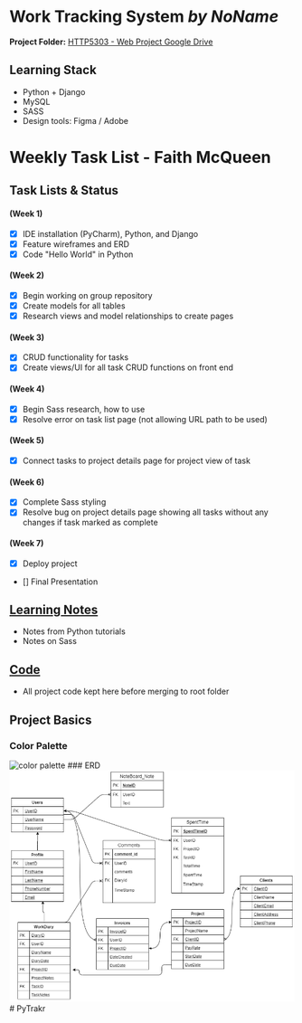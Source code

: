 # Work Tracking System _by NoName_    
**Project Folder:** [HTTP5303 - Web Project Google Drive](https://drive.google.com/open?id=1mmVmalxWiqwlrVFrN070fYyj8wlPAneu)  
  
## Learning Stack
- Python + Django
- MySQL
- SASS
- Design tools: Figma / Adobe

# Weekly Task List - Faith McQueen
## Task Lists & Status
#### (Week 1)
- [x] IDE installation (PyCharm), Python, and Django
- [x] Feature wireframes and ERD
- [x] Code "Hello World" in Python

#### (Week 2)
- [x] Begin working on group repository
- [x] Create models for all tables
- [x] Research views and model relationships to create pages

#### (Week 3)
- [x] CRUD functionality for tasks
- [x] Create views/UI for all task CRUD functions on front end

#### (Week 4)
- [x] Begin Sass research, how to use
- [x] Resolve error on task list page (not allowing URL path to be used)

#### (Week 5)
- [x] Connect tasks to project details page for project view of task

#### (Week 6)
- [x] Complete Sass styling
- [x] Resolve bug on project details page showing all tasks without any changes if task marked as complete

#### (Week 7)
- [x] Deploy project
- [] Final Presentation

## [Learning Notes](https://github.com/2020-Summer-HTTP5303-A/project-and-learning-documentations-noname/tree/master/FaithMcQueen/LearningNotes)
- Notes from Python tutorials
- Notes on Sass

## [Code](https://github.com/2020-Summer-HTTP5303-A/project-and-learning-documentations-noname/tree/master/FaithMcQueen/ProjectCode)
- All project code kept here before merging to root folder

## Project Basics  
### Color Palette  
 <img alt="color palette" src="images/palette.png" height="400">  
### ERD  
 <img alt="ERD" src="images/erd.png" width="1000">
# PyTrakr
